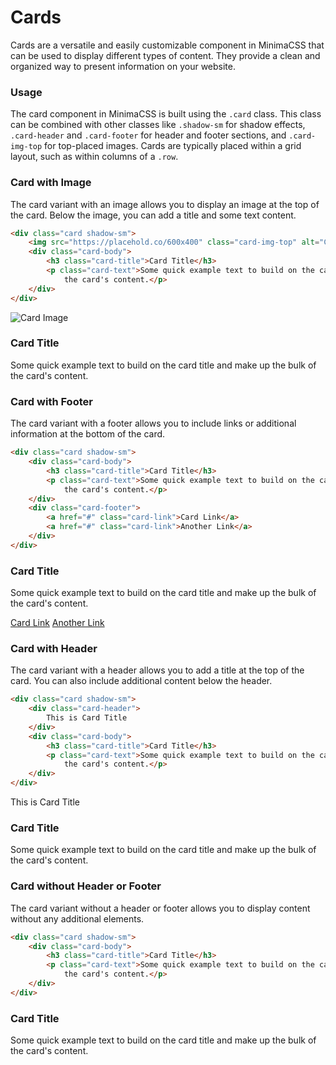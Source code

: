 # Cards

Cards are a versatile and easily customizable component in MinimaCSS that can be used to display different types of content. They provide a clean and organized way to present information on your website.

### Usage

The card component in MinimaCSS is built using the `.card` class. This class can be combined with other classes like `.shadow-sm` for shadow effects, `.card-header` and `.card-footer` for header and footer sections, and `.card-img-top` for top-placed images. Cards are typically placed within a grid layout, such as within columns of a `.row`.

### Card with Image
The card variant with an image allows you to display an image at the top of the card. Below the image, you can add a title and some text content.

```html
<div class="card shadow-sm">
    <img src="https://placehold.co/600x400" class="card-img-top" alt="Card Image">
    <div class="card-body">
        <h3 class="card-title">Card Title</h3>
        <p class="card-text">Some quick example text to build on the card title and make up the bulk of
            the card's content.</p>
    </div>
</div>

```
<div class="component-preview">
<div class="mt-3">
    <div class="card shadow-sm">
        <img src="https://placehold.co/100x50" class="card-img-top" alt="Card Image">
        <div class="card-body">
            <h3 class="card-title">Card Title</h3>
            <p class="card-text">Some quick example text to build on the card title and make up the bulk of
                the card's content.</p>
        </div>
    </div>
</div>
</div>

### Card with Footer
The card variant with a footer allows you to include links or additional information at the bottom of the card.

```html
<div class="card shadow-sm">
    <div class="card-body">
        <h3 class="card-title">Card Title</h3>
        <p class="card-text">Some quick example text to build on the card title and make up the bulk of
            the card's content.</p>
    </div>
    <div class="card-footer">
        <a href="#" class="card-link">Card Link</a>
        <a href="#" class="card-link">Another Link</a>
    </div>
</div>
```
<div class="component-preview">
<div class="mt-3">
    <div class="card shadow-sm">
        <div class="card-body">
            <h3 class="card-title">Card Title</h3>
            <p class="card-text">Some quick example text to build on the card title and make up the bulk of
                the card's content.</p>
        </div>
        <div class="card-footer">
            <a href="#" class="card-link">Card Link</a>
            <a href="#" class="card-link">Another Link</a>
        </div>
    </div>
</div>
</div>

### Card with Header
The card variant with a header allows you to add a title at the top of the card. You can also include additional content below the header.

```html
<div class="card shadow-sm">
    <div class="card-header">
        This is Card Title
    </div>
    <div class="card-body">
        <h3 class="card-title">Card Title</h3>
        <p class="card-text">Some quick example text to build on the card title and make up the bulk of
            the card's content.</p>
    </div>
</div>
```
<div class="component-preview">
<div class="mt-3">
    <div class="card shadow-sm">
        <div class="card-header">
            This is Card Title
        </div>
        <div class="card-body">
            <h3 class="card-title">Card Title</h3>
            <p class="card-text">Some quick example text to build on the card title and make up the bulk of
                the card's content.</p>
        </div>
    </div>
</div>
</div>

### Card without Header or Footer
The card variant without a header or footer allows you to display content without any additional elements.

```html
<div class="card shadow-sm">
    <div class="card-body">
        <h3 class="card-title">Card Title</h3>
        <p class="card-text">Some quick example text to build on the card title and make up the bulk of
            the card's content.</p>
    </div>
</div>
```
<div class="component-preview">
<div class="mt-3">
    <div class="card shadow-sm">
        <div class="card-body">
            <h3 class="card-title">Card Title</h3>
            <p class="card-text">Some quick example text to build on the card title and make up the bulk of
                the card's content.</p>
        </div>
    </div>
</div>
</div>